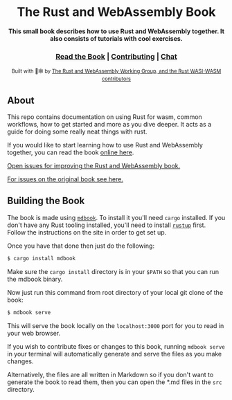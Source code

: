 <div align="center">

  <h1>The Rust and WebAssembly Book</h1>

  <strong>This small book describes how to use Rust and WebAssembly together.  It also consists of tutorials with cool exercises.</strong>

  <h3>
    <a href="https://rustwasm.github.io/docs/book/">Read the Book</a>
    <span> | </span>
    <a href="https://github.com/rustwasm/book/blob/master/CONTRIBUTING.md">Contributing</a>
    <span> | </span>
    <a href="https://discordapp.com/channels/442252698964721669/443151097398296587">Chat</a>
  </h3>

  <sub>Built with 🦀🕸 by <a href="https://rustwasm.github.io/">The Rust and WebAssembly Working Group, and the Rust WASI-WASM contributors </a></sub>
</div>

## About

This repo contains documentation on using Rust for wasm, common workflows, how
to get started and more as you dive deeper. It acts as a guide for doing some really neat things with rust.

If you would like to start learning how to use Rust and WebAssembly together,
 you can read the book [online here][book].

[Open issues for improving the Rust and WebAssembly book.][book-issues]

[For issues on the original book see here.][original-book-issues]

[book-issues]: https://github.com/Rust-WASI-WASM-CG/rustwasm-book-1/issues

[original-book-issues]: https://github.com/rustwasm/book/issues

## Building the Book

The book is made using [`mdbook`][mdbook]. To install it you'll need `cargo` installed. If you don't have any Rust tooling installed, you'll need to install [`rustup`][rustup] first. Follow the instructions on the site in order to get
set up.

Once you have that done then just do the following:

```bash
$ cargo install mdbook
```

Make sure the `cargo install` directory is in your `$PATH` so that you can run
the mdbook binary.

Now just run this command from root directory of your local git clone of the book:

```bash
$ mdbook serve
```

This will serve the book locally on the `localhost:3000` port for you to read in your web browser. 

If you wish to contribute fixes or changes to this book, running `mdbook serve` in your terminal will automatically generate and serve the files as you make changes.

Alternatively, the files are all written in Markdown so if you don't want to generate the book
to read them, then you can open the *.md files in the `src` directory.

[mdbook]: https://github.com/rust-lang-nursery/mdBook
[rustup]: https://github.com/rust-lang-nursery/rustup.rs/
[book]: https://rustwasm.github.io/book/game-of-life/introduction.html
